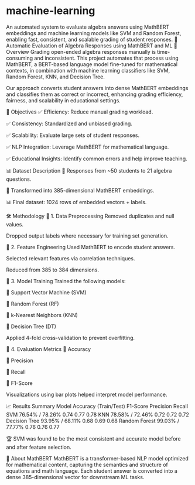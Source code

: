 # machine-learning
An automated system to evaluate algebra answers using MathBERT embeddings and machine learning models like SVM and Random Forest, enabling fast, consistent, and scalable grading of student responses.
📘 Automatic Evaluation of Algebra Responses using MathBERT and ML
🧠 Overview
Grading open-ended algebra responses manually is time-consuming and inconsistent. This project automates that process using MathBERT, a BERT-based language model fine-tuned for mathematical contexts, in combination with machine learning classifiers like SVM, Random Forest, KNN, and Decision Tree.

Our approach converts student answers into dense MathBERT embeddings and classifies them as correct or incorrect, enhancing grading efficiency, fairness, and scalability in educational settings.

🎯 Objectives
✅ Efficiency: Reduce manual grading workload.

✅ Consistency: Standardized and unbiased grading.

✅ Scalability: Evaluate large sets of student responses.

✅ NLP Integration: Leverage MathBERT for mathematical language.

✅ Educational Insights: Identify common errors and help improve teaching.

📊 Dataset Description
📄 Responses from ~50 students to 21 algebra questions.

📐 Transformed into 385-dimensional MathBERT embeddings.

📊 Final dataset: 1024 rows of embedded vectors + labels.

🛠️ Methodology
🔹 1. Data Preprocessing
Removed duplicates and null values.

Dropped output labels where necessary for training set generation.

🔹 2. Feature Engineering
Used MathBERT to encode student answers.

Selected relevant features via correlation techniques.

Reduced from 385 to 384 dimensions.

🔹 3. Model Training
Trained the following models:

🔸 Support Vector Machine (SVM)

🔸 Random Forest (RF)

🔸 k-Nearest Neighbors (KNN)

🔸 Decision Tree (DT)

Applied 4-fold cross-validation to prevent overfitting.

🔹 4. Evaluation Metrics
📌 Accuracy

📌 Precision

📌 Recall

📌 F1-Score

Visualizations using bar plots helped interpret model performance.

📈 Results Summary
Model	Accuracy (Train/Test)	F1-Score	Precision	Recall
SVM	76.54% / 78.26%	0.74	0.77	0.78
KNN	78.58% / 72.46%	0.72	0.72	0.72
Decision Tree	93.95% / 68.11%	0.68	0.69	0.68
Random Forest	99.03% / 77.77%	0.76	0.76	0.77

🏆 SVM was found to be the most consistent and accurate model before and after feature selection.

🧠 About MathBERT
MathBERT is a transformer-based NLP model optimized for mathematical content, capturing the semantics and structure of equations and math language. Each student answer is converted into a dense 385-dimensional vector for downstream ML tasks.
